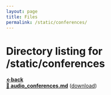 ```yaml
---
layout: page
title: Files
permalink: /static/conferences/
---
```


# Directory listing for /static/conferences
[**<-back**](/static)  
[**:page_facing_up: audio_conferences.md**](audio_conferences) ([download](audio_conferences.md))  
